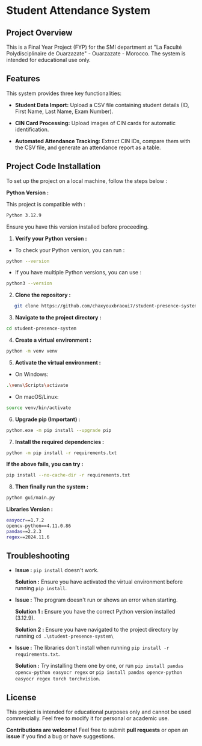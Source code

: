 # **Student Attendance System**

## Project Overview

This is a Final Year Project (FYP) for the SMI department at "La Faculté Polydisciplinaire de Ouarzazate" - Ouarzazate - Morocco.
The system is intended for educational use only.

## Features  

This system provides three key functionalities:  

- **Student Data Import:** Upload a CSV file containing student details (ID, First Name, Last Name, Exam Number).

- **CIN Card Processing:** Upload images of CIN cards for automatic identification.
 
- **Automated Attendance Tracking:** Extract CIN IDs, compare them with the CSV file, and generate an attendance report as a table.  

## Project Code Installation

To set up the project on a local machine, follow the steps below :

**Python Version :**

This project is compatible with :

```bash
Python 3.12.9
```

Ensure you have this version installed before proceeding.

1. **Verify your Python version :**

- To check your Python version, you can run : 

```bash
python --version
```

- If you have multiple Python versions, you can use :

```bash
python3 --version
```

2. **Clone the repository :**

```bash
   git clone https://github.com/chaxyouxbraoui7/student-presence-system.git
```

3. **Navigate to the project directory :**

```bash
cd student-presence-system
```

4. **Create a virtual environment :**

```bash
python -m venv venv
```

5. **Activate the virtual environment :**

- On Windows:

```bash
.\venv\Scripts\activate
```

- On macOS/Linux:

```bash
source venv/bin/activate
```

6. **Upgrade pip (Important) :**

```bash
python.exe -m pip install --upgrade pip
```

7. **Install the required dependencies :**

```bash
python -m pip install -r requirements.txt
```

**If the above fails, you can try :**

```bash
pip install --no-cache-dir -r requirements.txt
```

8. **Then finally run the system :**

```bash
python gui/main.py
```

**Libraries Version :**

```bash
easyocr==1.7.2
opencv-python==4.11.0.86
pandas==2.2.3
regex==2024.11.6
```

## Troubleshooting

- **Issue :** `pip install` doesn't work.

  **Solution :** Ensure you have activated the virtual environment before running `pip install`.

- **Issue :** The program doesn't run or shows an error when starting.

  **Solution 1 :** Ensure you have the correct Python version installed (3.12.9).

  **Solution 2 :** Ensure you have navigated to the project directory by running `cd .\student-presence-system\`

- **Issue :** The libraries don't install when running `pip install -r requirements.txt`.

  **Solution :** Try installing them one by one, or run `pip install pandas opencv-python easyocr regex` or `pip install pandas opencv-python easyocr regex torch torchvision`.

## License

This project is intended for educational purposes only and cannot be used commercially.
Feel free to modify it for personal or academic use.

**Contributions are welcome!** Feel free to submit **pull requests** or open an **issue** if you find a bug or have suggestions.